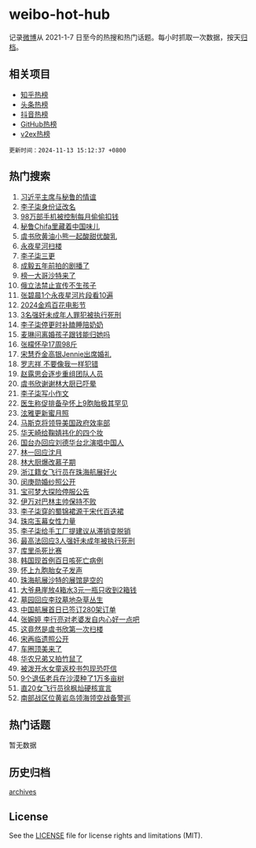 # weibo-hot-hub

记录[微博](https://www.weibo.com)从 2021-1-7 日至今的热搜和热门话题。每小时抓取一次数据，按天[归档](archives)。

## 相关项目

- [知乎热榜](https://github.com/lonnyzhang423/zhihu-hot-hub)
- [头条热榜](https://github.com/lonnyzhang423/toutiao-hot-hub)
- [抖音热榜](https://github.com/lonnyzhang423/douyin-hot-hub)
- [GitHub热榜](https://github.com/lonnyzhang423/github-hot-hub)
- [v2ex热榜](https://github.com/lonnyzhang423/v2ex-hot-hub)


`更新时间：2024-11-13 15:12:37 +0800`

## 热门搜索

1. [习近平主席与秘鲁的情谊](https://m.weibo.cn/search?containerid=100103type%3D1%26t%3D10%26q%3D%23%E4%B9%A0%E8%BF%91%E5%B9%B3%E4%B8%BB%E5%B8%AD%E4%B8%8E%E7%A7%98%E9%B2%81%E7%9A%84%E6%83%85%E8%B0%8A%23&stream_entry_id=51&isnewpage=1&extparam=seat%3D1%26pos%3D0%26q%3D%2523%25E4%25B9%25A0%25E8%25BF%2591%25E5%25B9%25B3%25E4%25B8%25BB%25E5%25B8%25AD%25E4%25B8%258E%25E7%25A7%2598%25E9%25B2%2581%25E7%259A%2584%25E6%2583%2585%25E8%25B0%258A%2523%26stream_entry_id%3D51%26c_type%3D51%26dgr%3D0%26filter_type%3Drealtimehot%26cate%3D10103%26display_time%3D1731481956%26pre_seqid%3D1731481956570064047531)
1. [李子柒身份证改名](https://m.weibo.cn/search?containerid=100103type%3D1%26t%3D10%26q%3D%23%E6%9D%8E%E5%AD%90%E6%9F%92%E8%BA%AB%E4%BB%BD%E8%AF%81%E6%94%B9%E5%90%8D%23&stream_entry_id=31&isnewpage=1&extparam=seat%3D1%26flag%3D2%26filter_type%3Drealtimehot%26c_type%3D31%26lcate%3D5001%26cate%3D5001%26pos%3D0%26q%3D%2523%25E6%259D%258E%25E5%25AD%2590%25E6%259F%2592%25E8%25BA%25AB%25E4%25BB%25BD%25E8%25AF%2581%25E6%2594%25B9%25E5%2590%258D%2523%26stream_entry_id%3D31%26dgr%3D0%26band_rank%3D1%26realpos%3D1%26display_time%3D1731481956%26pre_seqid%3D1731481956570064047531)
1. [98万部手机被控制每月偷偷扣钱](https://m.weibo.cn/search?containerid=100103type%3D1%26t%3D10%26q%3D%2398%E4%B8%87%E9%83%A8%E6%89%8B%E6%9C%BA%E8%A2%AB%E6%8E%A7%E5%88%B6%E6%AF%8F%E6%9C%88%E5%81%B7%E5%81%B7%E6%89%A3%E9%92%B1%23&stream_entry_id=31&isnewpage=1&extparam=seat%3D1%26flag%3D2%26filter_type%3Drealtimehot%26c_type%3D31%26lcate%3D5001%26cate%3D5001%26pos%3D1%26q%3D%252398%25E4%25B8%2587%25E9%2583%25A8%25E6%2589%258B%25E6%259C%25BA%25E8%25A2%25AB%25E6%258E%25A7%25E5%2588%25B6%25E6%25AF%258F%25E6%259C%2588%25E5%2581%25B7%25E5%2581%25B7%25E6%2589%25A3%25E9%2592%25B1%2523%26stream_entry_id%3D31%26dgr%3D0%26band_rank%3D2%26realpos%3D2%26display_time%3D1731481956%26pre_seqid%3D1731481956570064047531)
1. [秘鲁Chifa里藏着中国味儿](https://m.weibo.cn/search?containerid=100103type%3D1%26t%3D10%26q%3D%23%E7%A7%98%E9%B2%81Chifa%E9%87%8C%E8%97%8F%E7%9D%80%E4%B8%AD%E5%9B%BD%E5%91%B3%E5%84%BF%23&stream_entry_id=31&isnewpage=1&extparam=seat%3D1%26flag%3D0%26filter_type%3Drealtimehot%26c_type%3D31%26lcate%3D5001%26cate%3D5001%26pos%3D2%26q%3D%2523%25E7%25A7%2598%25E9%25B2%2581Chifa%25E9%2587%258C%25E8%2597%258F%25E7%259D%2580%25E4%25B8%25AD%25E5%259B%25BD%25E5%2591%25B3%25E5%2584%25BF%2523%26stream_entry_id%3D31%26dgr%3D0%26band_rank%3D3%26realpos%3D3%26display_time%3D1731481956%26pre_seqid%3D1731481956570064047531)
1. [虞书欣黄油小熊一起酸甜优酸乳](https://m.weibo.cn/search?containerid=100103type%3D1%26t%3D10%26q%3D%23%E8%99%9E%E4%B9%A6%E6%AC%A3%E9%BB%84%E6%B2%B9%E5%B0%8F%E7%86%8A%E4%B8%80%E8%B5%B7%E9%85%B8%E7%94%9C%E4%BC%98%E9%85%B8%E4%B9%B3%23&stream_entry_id=31&isnewpage=1&extparam=seat%3D1%26topic_ad%3D1%26filter_type%3Drealtimehot%26c_type%3D31%26lcate%3D5001%26cate%3D5001%26is_ad_pos%3D1%26q%3D%2523%25E8%2599%259E%25E4%25B9%25A6%25E6%25AC%25A3%25E9%25BB%2584%25E6%25B2%25B9%25E5%25B0%258F%25E7%2586%258A%25E4%25B8%2580%25E8%25B5%25B7%25E9%2585%25B8%25E7%2594%259C%25E4%25BC%2598%25E9%2585%25B8%25E4%25B9%25B3%2523%26stream_entry_id%3D31%26dgr%3D0%26adid%3D263997%26band_rank%3D4%26pos%3D3%26display_time%3D1731481956%26pre_seqid%3D1731481956570064047531)
1. [永夜星河扫楼](https://m.weibo.cn/search?containerid=100103type%3D1%26t%3D10%26q%3D%E6%B0%B8%E5%A4%9C%E6%98%9F%E6%B2%B3%E6%89%AB%E6%A5%BC&stream_entry_id=31&isnewpage=1&extparam=seat%3D1%26flag%3D0%26filter_type%3Drealtimehot%26c_type%3D31%26lcate%3D5001%26cate%3D5001%26pos%3D4%26q%3D%25E6%25B0%25B8%25E5%25A4%259C%25E6%2598%259F%25E6%25B2%25B3%25E6%2589%25AB%25E6%25A5%25BC%26stream_entry_id%3D31%26dgr%3D0%26band_rank%3D4%26realpos%3D4%26display_time%3D1731481956%26pre_seqid%3D1731481956570064047531)
1. [李子柒三更](https://m.weibo.cn/search?containerid=100103type%3D1%26t%3D10%26q%3D%23%E6%9D%8E%E5%AD%90%E6%9F%92%E4%B8%89%E6%9B%B4%23&stream_entry_id=31&isnewpage=1&extparam=seat%3D1%26flag%3D16%26filter_type%3Drealtimehot%26c_type%3D31%26lcate%3D5001%26cate%3D5001%26pos%3D5%26q%3D%2523%25E6%259D%258E%25E5%25AD%2590%25E6%259F%2592%25E4%25B8%2589%25E6%259B%25B4%2523%26stream_entry_id%3D31%26dgr%3D0%26band_rank%3D5%26realpos%3D5%26display_time%3D1731481956%26pre_seqid%3D1731481956570064047531)
1. [成毅五年前拍的剧播了](https://m.weibo.cn/search?containerid=100103type%3D1%26t%3D10%26q%3D%23%E6%88%90%E6%AF%85%E4%BA%94%E5%B9%B4%E5%89%8D%E6%8B%8D%E7%9A%84%E5%89%A7%E6%92%AD%E4%BA%86%23&stream_entry_id=31&isnewpage=1&extparam=seat%3D1%26flag%3D1%26filter_type%3Drealtimehot%26c_type%3D31%26lcate%3D5001%26cate%3D5001%26pos%3D6%26q%3D%2523%25E6%2588%2590%25E6%25AF%2585%25E4%25BA%2594%25E5%25B9%25B4%25E5%2589%258D%25E6%258B%258D%25E7%259A%2584%25E5%2589%25A7%25E6%2592%25AD%25E4%25BA%2586%2523%26stream_entry_id%3D31%26dgr%3D0%26band_rank%3D6%26realpos%3D6%26display_time%3D1731481956%26pre_seqid%3D1731481956570064047531)
1. [榜一大哥沙特来了](https://m.weibo.cn/search?containerid=100103type%3D1%26t%3D10%26q%3D%23%E6%A6%9C%E4%B8%80%E5%A4%A7%E5%93%A5%E6%B2%99%E7%89%B9%E6%9D%A5%E4%BA%86%23&stream_entry_id=31&isnewpage=1&extparam=seat%3D1%26flag%3D0%26filter_type%3Drealtimehot%26c_type%3D31%26lcate%3D5001%26cate%3D5001%26pos%3D7%26q%3D%2523%25E6%25A6%259C%25E4%25B8%2580%25E5%25A4%25A7%25E5%2593%25A5%25E6%25B2%2599%25E7%2589%25B9%25E6%259D%25A5%25E4%25BA%2586%2523%26stream_entry_id%3D31%26dgr%3D0%26band_rank%3D7%26realpos%3D7%26display_time%3D1731481956%26pre_seqid%3D1731481956570064047531)
1. [俄立法禁止宣传不生孩子](https://m.weibo.cn/search?containerid=100103type%3D1%26t%3D10%26q%3D%23%E4%BF%84%E7%AB%8B%E6%B3%95%E7%A6%81%E6%AD%A2%E5%AE%A3%E4%BC%A0%E4%B8%8D%E7%94%9F%E5%AD%A9%E5%AD%90%23&stream_entry_id=31&isnewpage=1&extparam=seat%3D1%26flag%3D1%26filter_type%3Drealtimehot%26c_type%3D31%26lcate%3D5001%26cate%3D5001%26pos%3D8%26q%3D%2523%25E4%25BF%2584%25E7%25AB%258B%25E6%25B3%2595%25E7%25A6%2581%25E6%25AD%25A2%25E5%25AE%25A3%25E4%25BC%25A0%25E4%25B8%258D%25E7%2594%259F%25E5%25AD%25A9%25E5%25AD%2590%2523%26stream_entry_id%3D31%26dgr%3D0%26band_rank%3D8%26realpos%3D8%26display_time%3D1731481956%26pre_seqid%3D1731481956570064047531)
1. [张碧晨1个永夜星河片段看10遍](https://m.weibo.cn/search?containerid=100103type%3D1%26t%3D10%26q%3D%E5%BC%A0%E7%A2%A7%E6%99%A81%E4%B8%AA%E6%B0%B8%E5%A4%9C%E6%98%9F%E6%B2%B3%E7%89%87%E6%AE%B5%E7%9C%8B10%E9%81%8D&stream_entry_id=31&isnewpage=1&extparam=seat%3D1%26flag%3D1%26filter_type%3Drealtimehot%26c_type%3D31%26lcate%3D5001%26cate%3D5001%26pos%3D9%26q%3D%25E5%25BC%25A0%25E7%25A2%25A7%25E6%2599%25A81%25E4%25B8%25AA%25E6%25B0%25B8%25E5%25A4%259C%25E6%2598%259F%25E6%25B2%25B3%25E7%2589%2587%25E6%25AE%25B5%25E7%259C%258B10%25E9%2581%258D%26stream_entry_id%3D31%26dgr%3D0%26band_rank%3D9%26realpos%3D9%26display_time%3D1731481956%26pre_seqid%3D1731481956570064047531)
1. [2024金鸡百花电影节](https://m.weibo.cn/search?containerid=100103type%3D1%26t%3D10%26q%3D%232024%E9%87%91%E9%B8%A1%E7%99%BE%E8%8A%B1%E7%94%B5%E5%BD%B1%E8%8A%82%23&stream_entry_id=31&isnewpage=1&extparam=seat%3D1%26flag%3D1%26filter_type%3Drealtimehot%26c_type%3D31%26lcate%3D5001%26cate%3D5001%26pos%3D10%26q%3D%25232024%25E9%2587%2591%25E9%25B8%25A1%25E7%2599%25BE%25E8%258A%25B1%25E7%2594%25B5%25E5%25BD%25B1%25E8%258A%2582%2523%26stream_entry_id%3D31%26dgr%3D0%26band_rank%3D10%26realpos%3D10%26display_time%3D1731481956%26pre_seqid%3D1731481956570064047531)
1. [3名强奸未成年人罪犯被执行死刑](https://m.weibo.cn/search?containerid=100103type%3D1%26t%3D10%26q%3D%233%E5%90%8D%E5%BC%BA%E5%A5%B8%E6%9C%AA%E6%88%90%E5%B9%B4%E4%BA%BA%E7%BD%AA%E7%8A%AF%E8%A2%AB%E6%89%A7%E8%A1%8C%E6%AD%BB%E5%88%91%23&stream_entry_id=31&isnewpage=1&extparam=seat%3D1%26flag%3D1%26filter_type%3Drealtimehot%26c_type%3D31%26lcate%3D5001%26cate%3D5001%26pos%3D11%26q%3D%25233%25E5%2590%258D%25E5%25BC%25BA%25E5%25A5%25B8%25E6%259C%25AA%25E6%2588%2590%25E5%25B9%25B4%25E4%25BA%25BA%25E7%25BD%25AA%25E7%258A%25AF%25E8%25A2%25AB%25E6%2589%25A7%25E8%25A1%258C%25E6%25AD%25BB%25E5%2588%2591%2523%26stream_entry_id%3D31%26dgr%3D0%26band_rank%3D11%26realpos%3D11%26display_time%3D1731481956%26pre_seqid%3D1731481956570064047531)
1. [李子柒停更时补瞌睡陪奶奶](https://m.weibo.cn/search?containerid=100103type%3D1%26t%3D10%26q%3D%23%E6%9D%8E%E5%AD%90%E6%9F%92%E5%81%9C%E6%9B%B4%E6%97%B6%E8%A1%A5%E7%9E%8C%E7%9D%A1%E9%99%AA%E5%A5%B6%E5%A5%B6%23&stream_entry_id=31&isnewpage=1&extparam=seat%3D1%26flag%3D1%26filter_type%3Drealtimehot%26c_type%3D31%26lcate%3D5001%26cate%3D5001%26pos%3D12%26q%3D%2523%25E6%259D%258E%25E5%25AD%2590%25E6%259F%2592%25E5%2581%259C%25E6%259B%25B4%25E6%2597%25B6%25E8%25A1%25A5%25E7%259E%258C%25E7%259D%25A1%25E9%2599%25AA%25E5%25A5%25B6%25E5%25A5%25B6%2523%26stream_entry_id%3D31%26dgr%3D0%26band_rank%3D12%26realpos%3D12%26display_time%3D1731481956%26pre_seqid%3D1731481956570064047531)
1. [麦琳问离婚孩子跟钱能归她吗](https://m.weibo.cn/search?containerid=100103type%3D1%26t%3D10%26q%3D%23%E9%BA%A6%E7%90%B3%E9%97%AE%E7%A6%BB%E5%A9%9A%E5%AD%A9%E5%AD%90%E8%B7%9F%E9%92%B1%E8%83%BD%E5%BD%92%E5%A5%B9%E5%90%97%23&stream_entry_id=31&isnewpage=1&extparam=seat%3D1%26flag%3D1%26filter_type%3Drealtimehot%26c_type%3D31%26lcate%3D5001%26cate%3D5001%26pos%3D13%26q%3D%2523%25E9%25BA%25A6%25E7%2590%25B3%25E9%2597%25AE%25E7%25A6%25BB%25E5%25A9%259A%25E5%25AD%25A9%25E5%25AD%2590%25E8%25B7%259F%25E9%2592%25B1%25E8%2583%25BD%25E5%25BD%2592%25E5%25A5%25B9%25E5%2590%2597%2523%26stream_entry_id%3D31%26dgr%3D0%26band_rank%3D13%26realpos%3D13%26display_time%3D1731481956%26pre_seqid%3D1731481956570064047531)
1. [张檬怀孕17周98斤](https://m.weibo.cn/search?containerid=100103type%3D1%26t%3D10%26q%3D%23%E5%BC%A0%E6%AA%AC%E6%80%80%E5%AD%9517%E5%91%A898%E6%96%A4%23&stream_entry_id=31&isnewpage=1&extparam=seat%3D1%26flag%3D2%26filter_type%3Drealtimehot%26c_type%3D31%26lcate%3D5001%26cate%3D5001%26pos%3D14%26q%3D%2523%25E5%25BC%25A0%25E6%25AA%25AC%25E6%2580%2580%25E5%25AD%259517%25E5%2591%25A898%25E6%2596%25A4%2523%26stream_entry_id%3D31%26dgr%3D0%26band_rank%3D14%26realpos%3D14%26display_time%3D1731481956%26pre_seqid%3D1731481956570064047531)
1. [宋慧乔金高银Jennie出席婚礼](https://m.weibo.cn/search?containerid=100103type%3D1%26t%3D10%26q%3D%23%E5%AE%8B%E6%85%A7%E4%B9%94%E9%87%91%E9%AB%98%E9%93%B6Jennie%E5%87%BA%E5%B8%AD%E5%A9%9A%E7%A4%BC%23&stream_entry_id=31&isnewpage=1&extparam=seat%3D1%26flag%3D2%26filter_type%3Drealtimehot%26c_type%3D31%26lcate%3D5001%26cate%3D5001%26pos%3D15%26q%3D%2523%25E5%25AE%258B%25E6%2585%25A7%25E4%25B9%2594%25E9%2587%2591%25E9%25AB%2598%25E9%2593%25B6Jennie%25E5%2587%25BA%25E5%25B8%25AD%25E5%25A9%259A%25E7%25A4%25BC%2523%26stream_entry_id%3D31%26dgr%3D0%26band_rank%3D15%26realpos%3D15%26display_time%3D1731481956%26pre_seqid%3D1731481956570064047531)
1. [罗志祥 不要像我一样犯错](https://m.weibo.cn/search?containerid=100103type%3D1%26t%3D10%26q%3D%E7%BD%97%E5%BF%97%E7%A5%A5+%E4%B8%8D%E8%A6%81%E5%83%8F%E6%88%91%E4%B8%80%E6%A0%B7%E7%8A%AF%E9%94%99&stream_entry_id=31&isnewpage=1&extparam=seat%3D1%26flag%3D2%26filter_type%3Drealtimehot%26c_type%3D31%26lcate%3D5001%26cate%3D5001%26pos%3D16%26q%3D%25E7%25BD%2597%25E5%25BF%2597%25E7%25A5%25A5%2520%25E4%25B8%258D%25E8%25A6%2581%25E5%2583%258F%25E6%2588%2591%25E4%25B8%2580%25E6%25A0%25B7%25E7%258A%25AF%25E9%2594%2599%26stream_entry_id%3D31%26dgr%3D0%26band_rank%3D16%26realpos%3D16%26display_time%3D1731481956%26pre_seqid%3D1731481956570064047531)
1. [赵露思会逐步重组团队人员](https://m.weibo.cn/search?containerid=100103type%3D1%26t%3D10%26q%3D%23%E8%B5%B5%E9%9C%B2%E6%80%9D%E4%BC%9A%E9%80%90%E6%AD%A5%E9%87%8D%E7%BB%84%E5%9B%A2%E9%98%9F%E4%BA%BA%E5%91%98%23&stream_entry_id=31&isnewpage=1&extparam=seat%3D1%26flag%3D0%26filter_type%3Drealtimehot%26c_type%3D31%26lcate%3D5001%26cate%3D5001%26pos%3D17%26q%3D%2523%25E8%25B5%25B5%25E9%259C%25B2%25E6%2580%259D%25E4%25BC%259A%25E9%2580%2590%25E6%25AD%25A5%25E9%2587%258D%25E7%25BB%2584%25E5%259B%25A2%25E9%2598%259F%25E4%25BA%25BA%25E5%2591%2598%2523%26stream_entry_id%3D31%26dgr%3D0%26band_rank%3D17%26realpos%3D17%26display_time%3D1731481956%26pre_seqid%3D1731481956570064047531)
1. [虞书欣谢谢林大厨已吓晕](https://m.weibo.cn/search?containerid=100103type%3D1%26t%3D10%26q%3D%23%E8%99%9E%E4%B9%A6%E6%AC%A3%E8%B0%A2%E8%B0%A2%E6%9E%97%E5%A4%A7%E5%8E%A8%E5%B7%B2%E5%90%93%E6%99%95%23&stream_entry_id=31&isnewpage=1&extparam=seat%3D1%26flag%3D1%26filter_type%3Drealtimehot%26c_type%3D31%26lcate%3D5001%26cate%3D5001%26pos%3D18%26q%3D%2523%25E8%2599%259E%25E4%25B9%25A6%25E6%25AC%25A3%25E8%25B0%25A2%25E8%25B0%25A2%25E6%259E%2597%25E5%25A4%25A7%25E5%258E%25A8%25E5%25B7%25B2%25E5%2590%2593%25E6%2599%2595%2523%26stream_entry_id%3D31%26dgr%3D0%26band_rank%3D18%26realpos%3D18%26display_time%3D1731481956%26pre_seqid%3D1731481956570064047531)
1. [李子柒写小作文](https://m.weibo.cn/search?containerid=100103type%3D1%26t%3D10%26q%3D%23%E6%9D%8E%E5%AD%90%E6%9F%92%E5%86%99%E5%B0%8F%E4%BD%9C%E6%96%87%23&stream_entry_id=31&isnewpage=1&extparam=seat%3D1%26flag%3D1%26filter_type%3Drealtimehot%26c_type%3D31%26lcate%3D5001%26cate%3D5001%26pos%3D19%26q%3D%2523%25E6%259D%258E%25E5%25AD%2590%25E6%259F%2592%25E5%2586%2599%25E5%25B0%258F%25E4%25BD%259C%25E6%2596%2587%2523%26stream_entry_id%3D31%26dgr%3D0%26band_rank%3D19%26realpos%3D19%26display_time%3D1731481956%26pre_seqid%3D1731481956570064047531)
1. [医生称促排备孕怀上9胞胎极其罕见](https://m.weibo.cn/search?containerid=100103type%3D1%26t%3D10%26q%3D%23%E5%8C%BB%E7%94%9F%E7%A7%B0%E4%BF%83%E6%8E%92%E5%A4%87%E5%AD%95%E6%80%80%E4%B8%8A9%E8%83%9E%E8%83%8E%E6%9E%81%E5%85%B6%E7%BD%95%E8%A7%81%23&stream_entry_id=31&isnewpage=1&extparam=seat%3D1%26flag%3D1%26filter_type%3Drealtimehot%26c_type%3D31%26lcate%3D5001%26cate%3D5001%26pos%3D20%26q%3D%2523%25E5%258C%25BB%25E7%2594%259F%25E7%25A7%25B0%25E4%25BF%2583%25E6%258E%2592%25E5%25A4%2587%25E5%25AD%2595%25E6%2580%2580%25E4%25B8%258A9%25E8%2583%259E%25E8%2583%258E%25E6%259E%2581%25E5%2585%25B6%25E7%25BD%2595%25E8%25A7%2581%2523%26stream_entry_id%3D31%26dgr%3D0%26band_rank%3D20%26realpos%3D20%26display_time%3D1731481956%26pre_seqid%3D1731481956570064047531)
1. [泫雅更新蜜月照](https://m.weibo.cn/search?containerid=100103type%3D1%26t%3D10%26q%3D%23%E6%B3%AB%E9%9B%85%E6%9B%B4%E6%96%B0%E8%9C%9C%E6%9C%88%E7%85%A7%23&stream_entry_id=31&isnewpage=1&extparam=seat%3D1%26flag%3D1%26filter_type%3Drealtimehot%26c_type%3D31%26lcate%3D5001%26cate%3D5001%26pos%3D21%26q%3D%2523%25E6%25B3%25AB%25E9%259B%2585%25E6%259B%25B4%25E6%2596%25B0%25E8%259C%259C%25E6%259C%2588%25E7%2585%25A7%2523%26stream_entry_id%3D31%26dgr%3D0%26band_rank%3D21%26realpos%3D21%26display_time%3D1731481956%26pre_seqid%3D1731481956570064047531)
1. [马斯克将领导美国政府效率部](https://m.weibo.cn/search?containerid=100103type%3D1%26t%3D10%26q%3D%23%E9%A9%AC%E6%96%AF%E5%85%8B%E5%B0%86%E9%A2%86%E5%AF%BC%E7%BE%8E%E5%9B%BD%E6%94%BF%E5%BA%9C%E6%95%88%E7%8E%87%E9%83%A8%23&stream_entry_id=31&isnewpage=1&extparam=seat%3D1%26flag%3D0%26filter_type%3Drealtimehot%26c_type%3D31%26lcate%3D5001%26cate%3D5001%26pos%3D22%26q%3D%2523%25E9%25A9%25AC%25E6%2596%25AF%25E5%2585%258B%25E5%25B0%2586%25E9%25A2%2586%25E5%25AF%25BC%25E7%25BE%258E%25E5%259B%25BD%25E6%2594%25BF%25E5%25BA%259C%25E6%2595%2588%25E7%258E%2587%25E9%2583%25A8%2523%26stream_entry_id%3D31%26dgr%3D0%26band_rank%3D22%26realpos%3D22%26display_time%3D1731481956%26pre_seqid%3D1731481956570064047531)
1. [华天崎给鞠婧祎化的四个妆](https://m.weibo.cn/search?containerid=100103type%3D1%26t%3D10%26q%3D%E5%8D%8E%E5%A4%A9%E5%B4%8E%E7%BB%99%E9%9E%A0%E5%A9%A7%E7%A5%8E%E5%8C%96%E7%9A%84%E5%9B%9B%E4%B8%AA%E5%A6%86&stream_entry_id=31&isnewpage=1&extparam=seat%3D1%26flag%3D1%26filter_type%3Drealtimehot%26c_type%3D31%26lcate%3D5001%26cate%3D5001%26pos%3D23%26q%3D%25E5%258D%258E%25E5%25A4%25A9%25E5%25B4%258E%25E7%25BB%2599%25E9%259E%25A0%25E5%25A9%25A7%25E7%25A5%258E%25E5%258C%2596%25E7%259A%2584%25E5%259B%259B%25E4%25B8%25AA%25E5%25A6%2586%26stream_entry_id%3D31%26dgr%3D0%26band_rank%3D23%26realpos%3D23%26display_time%3D1731481956%26pre_seqid%3D1731481956570064047531)
1. [国台办回应刘德华台北演唱中国人](https://m.weibo.cn/search?containerid=100103type%3D1%26t%3D10%26q%3D%23%E5%9B%BD%E5%8F%B0%E5%8A%9E%E5%9B%9E%E5%BA%94%E5%88%98%E5%BE%B7%E5%8D%8E%E5%8F%B0%E5%8C%97%E6%BC%94%E5%94%B1%E4%B8%AD%E5%9B%BD%E4%BA%BA%23&stream_entry_id=31&isnewpage=1&extparam=seat%3D1%26flag%3D0%26filter_type%3Drealtimehot%26c_type%3D31%26lcate%3D5001%26cate%3D5001%26pos%3D24%26q%3D%2523%25E5%259B%25BD%25E5%258F%25B0%25E5%258A%259E%25E5%259B%259E%25E5%25BA%2594%25E5%2588%2598%25E5%25BE%25B7%25E5%258D%258E%25E5%258F%25B0%25E5%258C%2597%25E6%25BC%2594%25E5%2594%25B1%25E4%25B8%25AD%25E5%259B%25BD%25E4%25BA%25BA%2523%26stream_entry_id%3D31%26dgr%3D0%26band_rank%3D24%26realpos%3D24%26display_time%3D1731481956%26pre_seqid%3D1731481956570064047531)
1. [林一回应沈月](https://m.weibo.cn/search?containerid=100103type%3D1%26t%3D10%26q%3D%23%E6%9E%97%E4%B8%80%E5%9B%9E%E5%BA%94%E6%B2%88%E6%9C%88%23&stream_entry_id=31&isnewpage=1&extparam=seat%3D1%26flag%3D1%26filter_type%3Drealtimehot%26c_type%3D31%26lcate%3D5001%26cate%3D5001%26pos%3D25%26q%3D%2523%25E6%259E%2597%25E4%25B8%2580%25E5%259B%259E%25E5%25BA%2594%25E6%25B2%2588%25E6%259C%2588%2523%26stream_entry_id%3D31%26dgr%3D0%26band_rank%3D25%26realpos%3D25%26display_time%3D1731481956%26pre_seqid%3D1731481956570064047531)
1. [林大厨爆改慕子期](https://m.weibo.cn/search?containerid=100103type%3D1%26t%3D10%26q%3D%23%E6%9E%97%E5%A4%A7%E5%8E%A8%E7%88%86%E6%94%B9%E6%85%95%E5%AD%90%E6%9C%9F%23&stream_entry_id=31&isnewpage=1&extparam=seat%3D1%26flag%3D0%26filter_type%3Drealtimehot%26c_type%3D31%26lcate%3D5001%26cate%3D5001%26pos%3D26%26q%3D%2523%25E6%259E%2597%25E5%25A4%25A7%25E5%258E%25A8%25E7%2588%2586%25E6%2594%25B9%25E6%2585%2595%25E5%25AD%2590%25E6%259C%259F%2523%26stream_entry_id%3D31%26dgr%3D0%26band_rank%3D26%26realpos%3D26%26display_time%3D1731481956%26pre_seqid%3D1731481956570064047531)
1. [浙江籍女飞行员在珠海航展好火](https://m.weibo.cn/search?containerid=100103type%3D1%26t%3D10%26q%3D%23%E6%B5%99%E6%B1%9F%E7%B1%8D%E5%A5%B3%E9%A3%9E%E8%A1%8C%E5%91%98%E5%9C%A8%E7%8F%A0%E6%B5%B7%E8%88%AA%E5%B1%95%E5%A5%BD%E7%81%AB%23&stream_entry_id=31&isnewpage=1&extparam=seat%3D1%26flag%3D0%26filter_type%3Drealtimehot%26c_type%3D31%26lcate%3D5001%26cate%3D5001%26pos%3D27%26q%3D%2523%25E6%25B5%2599%25E6%25B1%259F%25E7%25B1%258D%25E5%25A5%25B3%25E9%25A3%259E%25E8%25A1%258C%25E5%2591%2598%25E5%259C%25A8%25E7%258F%25A0%25E6%25B5%25B7%25E8%2588%25AA%25E5%25B1%2595%25E5%25A5%25BD%25E7%2581%25AB%2523%26stream_entry_id%3D31%26dgr%3D0%26band_rank%3D27%26realpos%3D27%26display_time%3D1731481956%26pre_seqid%3D1731481956570064047531)
1. [闵庚勋婚纱照公开](https://m.weibo.cn/search?containerid=100103type%3D1%26t%3D10%26q%3D%23%E9%97%B5%E5%BA%9A%E5%8B%8B%E5%A9%9A%E7%BA%B1%E7%85%A7%E5%85%AC%E5%BC%80%23&stream_entry_id=31&isnewpage=1&extparam=seat%3D1%26flag%3D1%26filter_type%3Drealtimehot%26c_type%3D31%26lcate%3D5001%26cate%3D5001%26pos%3D28%26q%3D%2523%25E9%2597%25B5%25E5%25BA%259A%25E5%258B%258B%25E5%25A9%259A%25E7%25BA%25B1%25E7%2585%25A7%25E5%2585%25AC%25E5%25BC%2580%2523%26stream_entry_id%3D31%26dgr%3D0%26band_rank%3D28%26realpos%3D28%26display_time%3D1731481956%26pre_seqid%3D1731481956570064047531)
1. [宝可梦大探险停服公告](https://m.weibo.cn/search?containerid=100103type%3D1%26t%3D10%26q%3D%23%E5%AE%9D%E5%8F%AF%E6%A2%A6%E5%A4%A7%E6%8E%A2%E9%99%A9%E5%81%9C%E6%9C%8D%E5%85%AC%E5%91%8A%23&stream_entry_id=31&isnewpage=1&extparam=seat%3D1%26flag%3D1%26filter_type%3Drealtimehot%26c_type%3D31%26lcate%3D5001%26cate%3D5001%26pos%3D29%26q%3D%2523%25E5%25AE%259D%25E5%258F%25AF%25E6%25A2%25A6%25E5%25A4%25A7%25E6%258E%25A2%25E9%2599%25A9%25E5%2581%259C%25E6%259C%258D%25E5%2585%25AC%25E5%2591%258A%2523%26stream_entry_id%3D31%26dgr%3D0%26band_rank%3D29%26realpos%3D29%26display_time%3D1731481956%26pre_seqid%3D1731481956570064047531)
1. [伊万对巴林主帅保持不败](https://m.weibo.cn/search?containerid=100103type%3D1%26t%3D10%26q%3D%23%E4%BC%8A%E4%B8%87%E5%AF%B9%E5%B7%B4%E6%9E%97%E4%B8%BB%E5%B8%85%E4%BF%9D%E6%8C%81%E4%B8%8D%E8%B4%A5%23&stream_entry_id=31&isnewpage=1&extparam=seat%3D1%26flag%3D1%26filter_type%3Drealtimehot%26c_type%3D31%26lcate%3D5001%26cate%3D5001%26pos%3D30%26q%3D%2523%25E4%25BC%258A%25E4%25B8%2587%25E5%25AF%25B9%25E5%25B7%25B4%25E6%259E%2597%25E4%25B8%25BB%25E5%25B8%2585%25E4%25BF%259D%25E6%258C%2581%25E4%25B8%258D%25E8%25B4%25A5%2523%26stream_entry_id%3D31%26dgr%3D0%26band_rank%3D30%26realpos%3D30%26display_time%3D1731481956%26pre_seqid%3D1731481956570064047531)
1. [李子柒穿的蜀锦裙源于宋代百迭裙](https://m.weibo.cn/search?containerid=100103type%3D1%26t%3D10%26q%3D%23%E6%9D%8E%E5%AD%90%E6%9F%92%E7%A9%BF%E7%9A%84%E8%9C%80%E9%94%A6%E8%A3%99%E6%BA%90%E4%BA%8E%E5%AE%8B%E4%BB%A3%E7%99%BE%E8%BF%AD%E8%A3%99%23&stream_entry_id=31&isnewpage=1&extparam=seat%3D1%26flag%3D1%26filter_type%3Drealtimehot%26c_type%3D31%26lcate%3D5001%26cate%3D5001%26pos%3D31%26q%3D%2523%25E6%259D%258E%25E5%25AD%2590%25E6%259F%2592%25E7%25A9%25BF%25E7%259A%2584%25E8%259C%2580%25E9%2594%25A6%25E8%25A3%2599%25E6%25BA%2590%25E4%25BA%258E%25E5%25AE%258B%25E4%25BB%25A3%25E7%2599%25BE%25E8%25BF%25AD%25E8%25A3%2599%2523%26stream_entry_id%3D31%26dgr%3D0%26band_rank%3D31%26realpos%3D31%26display_time%3D1731481956%26pre_seqid%3D1731481956570064047531)
1. [珠帘玉幕女性力量](https://m.weibo.cn/search?containerid=100103type%3D1%26t%3D10%26q%3D%E7%8F%A0%E5%B8%98%E7%8E%89%E5%B9%95%E5%A5%B3%E6%80%A7%E5%8A%9B%E9%87%8F&stream_entry_id=31&isnewpage=1&extparam=seat%3D1%26flag%3D1%26filter_type%3Drealtimehot%26c_type%3D31%26lcate%3D5001%26cate%3D5001%26pos%3D32%26q%3D%25E7%258F%25A0%25E5%25B8%2598%25E7%258E%2589%25E5%25B9%2595%25E5%25A5%25B3%25E6%2580%25A7%25E5%258A%259B%25E9%2587%258F%26stream_entry_id%3D31%26dgr%3D0%26band_rank%3D32%26realpos%3D32%26display_time%3D1731481956%26pre_seqid%3D1731481956570064047531)
1. [李子柒给手工厂提建议从滞销变脱销](https://m.weibo.cn/search?containerid=100103type%3D1%26t%3D10%26q%3D%23%E6%9D%8E%E5%AD%90%E6%9F%92%E7%BB%99%E6%89%8B%E5%B7%A5%E5%8E%82%E6%8F%90%E5%BB%BA%E8%AE%AE%E4%BB%8E%E6%BB%9E%E9%94%80%E5%8F%98%E8%84%B1%E9%94%80%23&stream_entry_id=31&isnewpage=1&extparam=seat%3D1%26flag%3D0%26filter_type%3Drealtimehot%26c_type%3D31%26lcate%3D5001%26cate%3D5001%26pos%3D33%26q%3D%2523%25E6%259D%258E%25E5%25AD%2590%25E6%259F%2592%25E7%25BB%2599%25E6%2589%258B%25E5%25B7%25A5%25E5%258E%2582%25E6%258F%2590%25E5%25BB%25BA%25E8%25AE%25AE%25E4%25BB%258E%25E6%25BB%259E%25E9%2594%2580%25E5%258F%2598%25E8%2584%25B1%25E9%2594%2580%2523%26stream_entry_id%3D31%26dgr%3D0%26band_rank%3D33%26realpos%3D33%26display_time%3D1731481956%26pre_seqid%3D1731481956570064047531)
1. [最高法回应3人强奸未成年被执行死刑](https://m.weibo.cn/search?containerid=100103type%3D1%26t%3D10%26q%3D%23%E6%9C%80%E9%AB%98%E6%B3%95%E5%9B%9E%E5%BA%943%E4%BA%BA%E5%BC%BA%E5%A5%B8%E6%9C%AA%E6%88%90%E5%B9%B4%E8%A2%AB%E6%89%A7%E8%A1%8C%E6%AD%BB%E5%88%91%23&stream_entry_id=31&isnewpage=1&extparam=seat%3D1%26flag%3D1%26filter_type%3Drealtimehot%26c_type%3D31%26lcate%3D5001%26cate%3D5001%26pos%3D34%26q%3D%2523%25E6%259C%2580%25E9%25AB%2598%25E6%25B3%2595%25E5%259B%259E%25E5%25BA%25943%25E4%25BA%25BA%25E5%25BC%25BA%25E5%25A5%25B8%25E6%259C%25AA%25E6%2588%2590%25E5%25B9%25B4%25E8%25A2%25AB%25E6%2589%25A7%25E8%25A1%258C%25E6%25AD%25BB%25E5%2588%2591%2523%26stream_entry_id%3D31%26dgr%3D0%26band_rank%3D34%26realpos%3D34%26display_time%3D1731481956%26pre_seqid%3D1731481956570064047531)
1. [库里杀死比赛](https://m.weibo.cn/search?containerid=100103type%3D1%26t%3D10%26q%3D%E5%BA%93%E9%87%8C%E6%9D%80%E6%AD%BB%E6%AF%94%E8%B5%9B&stream_entry_id=31&isnewpage=1&extparam=seat%3D1%26flag%3D1%26filter_type%3Drealtimehot%26c_type%3D31%26lcate%3D5001%26cate%3D5001%26pos%3D35%26q%3D%25E5%25BA%2593%25E9%2587%258C%25E6%259D%2580%25E6%25AD%25BB%25E6%25AF%2594%25E8%25B5%259B%26stream_entry_id%3D31%26dgr%3D0%26band_rank%3D35%26realpos%3D35%26display_time%3D1731481956%26pre_seqid%3D1731481956570064047531)
1. [韩国现首例百日咳死亡病例](https://m.weibo.cn/search?containerid=100103type%3D1%26t%3D10%26q%3D%23%E9%9F%A9%E5%9B%BD%E7%8E%B0%E9%A6%96%E4%BE%8B%E7%99%BE%E6%97%A5%E5%92%B3%E6%AD%BB%E4%BA%A1%E7%97%85%E4%BE%8B%23&stream_entry_id=31&isnewpage=1&extparam=seat%3D1%26flag%3D1%26filter_type%3Drealtimehot%26c_type%3D31%26lcate%3D5001%26cate%3D5001%26pos%3D36%26q%3D%2523%25E9%259F%25A9%25E5%259B%25BD%25E7%258E%25B0%25E9%25A6%2596%25E4%25BE%258B%25E7%2599%25BE%25E6%2597%25A5%25E5%2592%25B3%25E6%25AD%25BB%25E4%25BA%25A1%25E7%2597%2585%25E4%25BE%258B%2523%26stream_entry_id%3D31%26dgr%3D0%26band_rank%3D36%26realpos%3D36%26display_time%3D1731481956%26pre_seqid%3D1731481956570064047531)
1. [怀上九胞胎女子发声](https://m.weibo.cn/search?containerid=100103type%3D1%26t%3D10%26q%3D%23%E6%80%80%E4%B8%8A%E4%B9%9D%E8%83%9E%E8%83%8E%E5%A5%B3%E5%AD%90%E5%8F%91%E5%A3%B0%23&stream_entry_id=31&isnewpage=1&extparam=seat%3D1%26flag%3D0%26filter_type%3Drealtimehot%26c_type%3D31%26lcate%3D5001%26cate%3D5001%26pos%3D37%26q%3D%2523%25E6%2580%2580%25E4%25B8%258A%25E4%25B9%259D%25E8%2583%259E%25E8%2583%258E%25E5%25A5%25B3%25E5%25AD%2590%25E5%258F%2591%25E5%25A3%25B0%2523%26stream_entry_id%3D31%26dgr%3D0%26band_rank%3D37%26realpos%3D37%26display_time%3D1731481956%26pre_seqid%3D1731481956570064047531)
1. [珠海航展沙特的展馆是空的](https://m.weibo.cn/search?containerid=100103type%3D1%26t%3D10%26q%3D%23%E7%8F%A0%E6%B5%B7%E8%88%AA%E5%B1%95%E6%B2%99%E7%89%B9%E7%9A%84%E5%B1%95%E9%A6%86%E6%98%AF%E7%A9%BA%E7%9A%84%23&stream_entry_id=31&isnewpage=1&extparam=seat%3D1%26flag%3D0%26filter_type%3Drealtimehot%26c_type%3D31%26lcate%3D5001%26cate%3D5001%26pos%3D38%26q%3D%2523%25E7%258F%25A0%25E6%25B5%25B7%25E8%2588%25AA%25E5%25B1%2595%25E6%25B2%2599%25E7%2589%25B9%25E7%259A%2584%25E5%25B1%2595%25E9%25A6%2586%25E6%2598%25AF%25E7%25A9%25BA%25E7%259A%2584%2523%26stream_entry_id%3D31%26dgr%3D0%26band_rank%3D38%26realpos%3D38%26display_time%3D1731481956%26pre_seqid%3D1731481956570064047531)
1. [大爷悬崖放4箱水3元一瓶只收到2箱钱](https://m.weibo.cn/search?containerid=100103type%3D1%26t%3D10%26q%3D%23%E5%A4%A7%E7%88%B7%E6%82%AC%E5%B4%96%E6%94%BE4%E7%AE%B1%E6%B0%B43%E5%85%83%E4%B8%80%E7%93%B6%E5%8F%AA%E6%94%B6%E5%88%B02%E7%AE%B1%E9%92%B1%23&stream_entry_id=31&isnewpage=1&extparam=seat%3D1%26flag%3D0%26filter_type%3Drealtimehot%26c_type%3D31%26lcate%3D5001%26cate%3D5001%26pos%3D39%26q%3D%2523%25E5%25A4%25A7%25E7%2588%25B7%25E6%2582%25AC%25E5%25B4%2596%25E6%2594%25BE4%25E7%25AE%25B1%25E6%25B0%25B43%25E5%2585%2583%25E4%25B8%2580%25E7%2593%25B6%25E5%258F%25AA%25E6%2594%25B6%25E5%2588%25B02%25E7%25AE%25B1%25E9%2592%25B1%2523%26stream_entry_id%3D31%26dgr%3D0%26band_rank%3D39%26realpos%3D39%26display_time%3D1731481956%26pre_seqid%3D1731481956570064047531)
1. [墓园回应李玟墓地杂草丛生](https://m.weibo.cn/search?containerid=100103type%3D1%26t%3D10%26q%3D%23%E5%A2%93%E5%9B%AD%E5%9B%9E%E5%BA%94%E6%9D%8E%E7%8E%9F%E5%A2%93%E5%9C%B0%E6%9D%82%E8%8D%89%E4%B8%9B%E7%94%9F%23&stream_entry_id=31&isnewpage=1&extparam=seat%3D1%26flag%3D1%26filter_type%3Drealtimehot%26c_type%3D31%26lcate%3D5001%26cate%3D5001%26pos%3D40%26q%3D%2523%25E5%25A2%2593%25E5%259B%25AD%25E5%259B%259E%25E5%25BA%2594%25E6%259D%258E%25E7%258E%259F%25E5%25A2%2593%25E5%259C%25B0%25E6%259D%2582%25E8%258D%2589%25E4%25B8%259B%25E7%2594%259F%2523%26stream_entry_id%3D31%26dgr%3D0%26band_rank%3D40%26realpos%3D40%26display_time%3D1731481956%26pre_seqid%3D1731481956570064047531)
1. [中国航展首日已签订280架订单](https://m.weibo.cn/search?containerid=100103type%3D1%26t%3D10%26q%3D%23%E4%B8%AD%E5%9B%BD%E8%88%AA%E5%B1%95%E9%A6%96%E6%97%A5%E5%B7%B2%E7%AD%BE%E8%AE%A2280%E6%9E%B6%E8%AE%A2%E5%8D%95%23&stream_entry_id=31&isnewpage=1&extparam=seat%3D1%26flag%3D1%26filter_type%3Drealtimehot%26c_type%3D31%26lcate%3D5001%26cate%3D5001%26pos%3D41%26q%3D%2523%25E4%25B8%25AD%25E5%259B%25BD%25E8%2588%25AA%25E5%25B1%2595%25E9%25A6%2596%25E6%2597%25A5%25E5%25B7%25B2%25E7%25AD%25BE%25E8%25AE%25A2280%25E6%259E%25B6%25E8%25AE%25A2%25E5%258D%2595%2523%26stream_entry_id%3D31%26dgr%3D0%26band_rank%3D41%26realpos%3D41%26display_time%3D1731481956%26pre_seqid%3D1731481956570064047531)
1. [张婉婷 李行亮对老婆发自内心好一点吧](https://m.weibo.cn/search?containerid=100103type%3D1%26t%3D10%26q%3D%E5%BC%A0%E5%A9%89%E5%A9%B7+%E6%9D%8E%E8%A1%8C%E4%BA%AE%E5%AF%B9%E8%80%81%E5%A9%86%E5%8F%91%E8%87%AA%E5%86%85%E5%BF%83%E5%A5%BD%E4%B8%80%E7%82%B9%E5%90%A7&stream_entry_id=31&isnewpage=1&extparam=seat%3D1%26flag%3D0%26filter_type%3Drealtimehot%26c_type%3D31%26lcate%3D5001%26cate%3D5001%26pos%3D42%26q%3D%25E5%25BC%25A0%25E5%25A9%2589%25E5%25A9%25B7%2520%25E6%259D%258E%25E8%25A1%258C%25E4%25BA%25AE%25E5%25AF%25B9%25E8%2580%2581%25E5%25A9%2586%25E5%258F%2591%25E8%2587%25AA%25E5%2586%2585%25E5%25BF%2583%25E5%25A5%25BD%25E4%25B8%2580%25E7%2582%25B9%25E5%2590%25A7%26stream_entry_id%3D31%26dgr%3D0%26band_rank%3D42%26realpos%3D42%26display_time%3D1731481956%26pre_seqid%3D1731481956570064047531)
1. [这竟然是虞书欣第一次扫楼](https://m.weibo.cn/search?containerid=100103type%3D1%26t%3D10%26q%3D%23%E8%BF%99%E7%AB%9F%E7%84%B6%E6%98%AF%E8%99%9E%E4%B9%A6%E6%AC%A3%E7%AC%AC%E4%B8%80%E6%AC%A1%E6%89%AB%E6%A5%BC%23&stream_entry_id=31&isnewpage=1&extparam=seat%3D1%26flag%3D1%26filter_type%3Drealtimehot%26c_type%3D31%26lcate%3D5001%26cate%3D5001%26pos%3D43%26q%3D%2523%25E8%25BF%2599%25E7%25AB%259F%25E7%2584%25B6%25E6%2598%25AF%25E8%2599%259E%25E4%25B9%25A6%25E6%25AC%25A3%25E7%25AC%25AC%25E4%25B8%2580%25E6%25AC%25A1%25E6%2589%25AB%25E6%25A5%25BC%2523%26stream_entry_id%3D31%26dgr%3D0%26band_rank%3D43%26realpos%3D43%26display_time%3D1731481956%26pre_seqid%3D1731481956570064047531)
1. [宋再临遗照公开](https://m.weibo.cn/search?containerid=100103type%3D1%26t%3D10%26q%3D%23%E5%AE%8B%E5%86%8D%E4%B8%B4%E9%81%97%E7%85%A7%E5%85%AC%E5%BC%80%23&stream_entry_id=31&isnewpage=1&extparam=seat%3D1%26flag%3D0%26filter_type%3Drealtimehot%26c_type%3D31%26lcate%3D5001%26cate%3D5001%26pos%3D44%26q%3D%2523%25E5%25AE%258B%25E5%2586%258D%25E4%25B8%25B4%25E9%2581%2597%25E7%2585%25A7%25E5%2585%25AC%25E5%25BC%2580%2523%26stream_entry_id%3D31%26dgr%3D0%26band_rank%3D44%26realpos%3D44%26display_time%3D1731481956%26pre_seqid%3D1731481956570064047531)
1. [车圈顶美来了](https://m.weibo.cn/search?containerid=100103type%3D1%26t%3D10%26q%3D%23%E8%BD%A6%E5%9C%88%E9%A1%B6%E7%BE%8E%E6%9D%A5%E4%BA%86%23&stream_entry_id=31&isnewpage=1&extparam=seat%3D1%26flag%3D0%26filter_type%3Drealtimehot%26c_type%3D31%26lcate%3D5001%26cate%3D5001%26pos%3D45%26q%3D%2523%25E8%25BD%25A6%25E5%259C%2588%25E9%25A1%25B6%25E7%25BE%258E%25E6%259D%25A5%25E4%25BA%2586%2523%26stream_entry_id%3D31%26dgr%3D0%26adid%3D264114%26band_rank%3D45%26realpos%3D45%26display_time%3D1731481956%26pre_seqid%3D1731481956570064047531)
1. [华农兄弟又拍竹鼠了](https://m.weibo.cn/search?containerid=100103type%3D1%26t%3D10%26q%3D%23%E5%8D%8E%E5%86%9C%E5%85%84%E5%BC%9F%E5%8F%88%E6%8B%8D%E7%AB%B9%E9%BC%A0%E4%BA%86%23&stream_entry_id=31&isnewpage=1&extparam=seat%3D1%26flag%3D0%26filter_type%3Drealtimehot%26c_type%3D31%26lcate%3D5001%26cate%3D5001%26pos%3D46%26q%3D%2523%25E5%258D%258E%25E5%2586%259C%25E5%2585%2584%25E5%25BC%259F%25E5%258F%2588%25E6%258B%258D%25E7%25AB%25B9%25E9%25BC%25A0%25E4%25BA%2586%2523%26stream_entry_id%3D31%26dgr%3D0%26band_rank%3D46%26realpos%3D46%26display_time%3D1731481956%26pre_seqid%3D1731481956570064047531)
1. [被泼开水女童返校书包现恐吓信](https://m.weibo.cn/search?containerid=100103type%3D1%26t%3D10%26q%3D%23%E8%A2%AB%E6%B3%BC%E5%BC%80%E6%B0%B4%E5%A5%B3%E7%AB%A5%E8%BF%94%E6%A0%A1%E4%B9%A6%E5%8C%85%E7%8E%B0%E6%81%90%E5%90%93%E4%BF%A1%23&stream_entry_id=31&isnewpage=1&extparam=seat%3D1%26flag%3D0%26filter_type%3Drealtimehot%26c_type%3D31%26lcate%3D5001%26cate%3D5001%26pos%3D47%26q%3D%2523%25E8%25A2%25AB%25E6%25B3%25BC%25E5%25BC%2580%25E6%25B0%25B4%25E5%25A5%25B3%25E7%25AB%25A5%25E8%25BF%2594%25E6%25A0%25A1%25E4%25B9%25A6%25E5%258C%2585%25E7%258E%25B0%25E6%2581%2590%25E5%2590%2593%25E4%25BF%25A1%2523%26stream_entry_id%3D31%26dgr%3D0%26band_rank%3D47%26realpos%3D47%26display_time%3D1731481956%26pre_seqid%3D1731481956570064047531)
1. [9个退伍老兵在沙漠种了1万多亩树](https://m.weibo.cn/search?containerid=100103type%3D1%26t%3D10%26q%3D%239%E4%B8%AA%E9%80%80%E4%BC%8D%E8%80%81%E5%85%B5%E5%9C%A8%E6%B2%99%E6%BC%A0%E7%A7%8D%E4%BA%861%E4%B8%87%E5%A4%9A%E4%BA%A9%E6%A0%91%23&stream_entry_id=31&isnewpage=1&extparam=seat%3D1%26flag%3D1%26filter_type%3Drealtimehot%26c_type%3D31%26lcate%3D5001%26cate%3D5001%26pos%3D48%26q%3D%25239%25E4%25B8%25AA%25E9%2580%2580%25E4%25BC%258D%25E8%2580%2581%25E5%2585%25B5%25E5%259C%25A8%25E6%25B2%2599%25E6%25BC%25A0%25E7%25A7%258D%25E4%25BA%25861%25E4%25B8%2587%25E5%25A4%259A%25E4%25BA%25A9%25E6%25A0%2591%2523%26stream_entry_id%3D31%26dgr%3D0%26band_rank%3D48%26realpos%3D48%26display_time%3D1731481956%26pre_seqid%3D1731481956570064047531)
1. [直20女飞行员徐枫灿硬核宣言](https://m.weibo.cn/search?containerid=100103type%3D1%26t%3D10%26q%3D%23%E7%9B%B420%E5%A5%B3%E9%A3%9E%E8%A1%8C%E5%91%98%E5%BE%90%E6%9E%AB%E7%81%BF%E7%A1%AC%E6%A0%B8%E5%AE%A3%E8%A8%80%23&stream_entry_id=31&isnewpage=1&extparam=seat%3D1%26flag%3D1%26filter_type%3Drealtimehot%26c_type%3D31%26lcate%3D5001%26cate%3D5001%26pos%3D49%26q%3D%2523%25E7%259B%25B420%25E5%25A5%25B3%25E9%25A3%259E%25E8%25A1%258C%25E5%2591%2598%25E5%25BE%2590%25E6%259E%25AB%25E7%2581%25BF%25E7%25A1%25AC%25E6%25A0%25B8%25E5%25AE%25A3%25E8%25A8%2580%2523%26stream_entry_id%3D31%26dgr%3D0%26band_rank%3D49%26realpos%3D49%26display_time%3D1731481956%26pre_seqid%3D1731481956570064047531)
1. [南部战区位黄岩岛领海领空战备警巡](https://m.weibo.cn/search?containerid=100103type%3D1%26t%3D10%26q%3D%23%E5%8D%97%E9%83%A8%E6%88%98%E5%8C%BA%E4%BD%8D%E9%BB%84%E5%B2%A9%E5%B2%9B%E9%A2%86%E6%B5%B7%E9%A2%86%E7%A9%BA%E6%88%98%E5%A4%87%E8%AD%A6%E5%B7%A1%23&stream_entry_id=31&isnewpage=1&extparam=seat%3D1%26flag%3D1%26filter_type%3Drealtimehot%26c_type%3D31%26lcate%3D5001%26cate%3D5001%26pos%3D50%26q%3D%2523%25E5%258D%2597%25E9%2583%25A8%25E6%2588%2598%25E5%258C%25BA%25E4%25BD%258D%25E9%25BB%2584%25E5%25B2%25A9%25E5%25B2%259B%25E9%25A2%2586%25E6%25B5%25B7%25E9%25A2%2586%25E7%25A9%25BA%25E6%2588%2598%25E5%25A4%2587%25E8%25AD%25A6%25E5%25B7%25A1%2523%26stream_entry_id%3D31%26dgr%3D0%26band_rank%3D50%26realpos%3D50%26display_time%3D1731481956%26pre_seqid%3D1731481956570064047531)

## 热门话题

暂无数据

## 历史归档

[archives](archives)

## License

See the [LICENSE](LICENSE) file for license rights and limitations (MIT).
